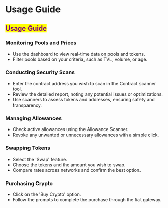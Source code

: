 # Usage Guide

## <mark style="color:purple;">Usage Guide</mark>

### Monitoring Pools and Prices

* Use the dashboard to view real-time data on pools and tokens.
* Filter pools based on your criteria, such as TVL, volume, or age.

### Conducting Security Scans

* Enter the contract address you wish to scan in the Contract scanner tool.
* Review the detailed report, noting any potential issues or optimizations.
* Use scanners to assess tokens and addresses, ensuring safety and transparency.

### Managing Allowances

* Check active allowances using the Allowance Scanner.
* Revoke any unwanted or unnecessary allowances with a simple click.

### Swapping Tokens

* Select the 'Swap' feature.
* Choose the tokens and the amount you wish to swap.
* Compare rates across networks and confirm the best option.

### Purchasing Crypto

* Click on the 'Buy Crypto' option.
* Follow the prompts to complete the purchase through the fiat gateway.
